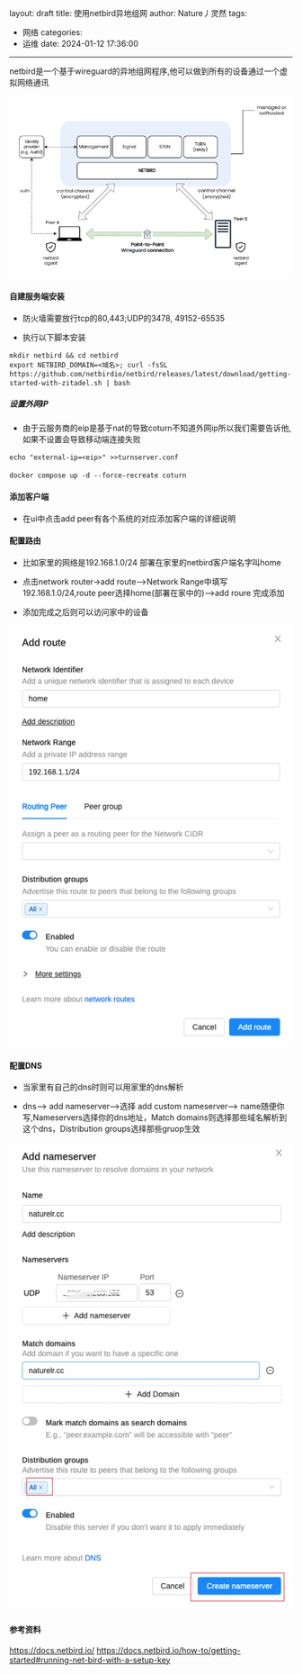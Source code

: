 layout: draft
title: 使用netbird异地组网
author: Nature丿灵然
tags:
  - 网络
categories:
  - 运维
date: 2024-01-12 17:36:00
---

netbird是一个基于wireguard的异地组网程序,他可以做到所有的设备通过一个虚拟网络通讯

<!--more-->

![Alt text](../images/netbird-1.png)

#### 自建服务端安装

- 防火墙需要放行tcp的80,443;UDP的3478, 49152-65535

- 执行以下脚本安装

```shell
mkdir netbird && cd netbird
export NETBIRD_DOMAIN=<域名>; curl -fsSL https://github.com/netbirdio/netbird/releases/latest/download/getting-started-with-zitadel.sh | bash
```

##### 设置外网IP

- 由于云服务商的eip是基于nat的导致coturn不知道外网ip所以我们需要告诉他,如果不设置会导致移动端连接失败

```shell
echo "external-ip=<eip>" >>turnserver.conf

docker compose up -d --force-recreate coturn
```

#### 添加客户端

- 在ui中点击add peer有各个系统的对应添加客户端的详细说明

#### 配置路由

- 比如家里的网络是192.168.1.0/24 部署在家里的netbird客户端名字叫home

- 点击network router->add route-->Network Range中填写192.168.1.0/24,route peer选择home(部署在家中的)-->add roure 完成添加

- 添加完成之后则可以访问家中的设备

![Alt text](../images/netbird-2.png)

#### 配置DNS

- 当家里有自己的dns时则可以用家里的dns解析

- dns--> add nameserver-->选择 add custom nameserver--> name随便你写,Nameservers选择你的dns地址，Match domains则选择那些域名解析到这个dns，Distribution groups选择那些gruop生效

![Alt text](../images/netbird-3.png)

#### 参考资料

<https://docs.netbird.io/>
<https://docs.netbird.io/how-to/getting-started#running-net-bird-with-a-setup-key>
